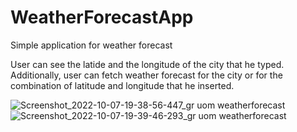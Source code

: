 # WeatherForecastApp
Simple application for weather forecast

User can see the latide and the longitude of the city that he typed.
Additionally, user can fetch weather forecast for the city or for the combination of latitude and longitude that he inserted.

![Screenshot_2022-10-07-19-38-56-447_gr uom weatherforecast](https://user-images.githubusercontent.com/72808355/194614272-46d0e04e-ae3d-4eac-91ff-f3572c4b58e1.jpg)
![Screenshot_2022-10-07-19-39-46-293_gr uom weatherforecast](https://user-images.githubusercontent.com/72808355/194614282-60333c2a-321c-435b-9e31-aef03ce5af99.jpg)

